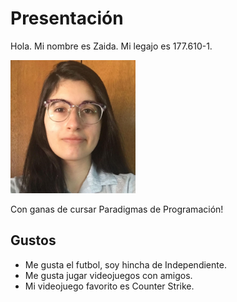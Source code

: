 # Presentación

Hola. Mi nombre es Zaida. Mi legajo es 177.610-1. 

<img src="https://github.com/pdepmartestm/me-presento-zaimartinezj/blob/main/foto.jpg?raw=true" width=200px>

Con ganas de cursar Paradigmas de Programación!

## Gustos

* Me gusta el futbol, soy hincha de Independiente.
* Me gusta jugar videojuegos con amigos.
* Mi videojuego favorito es Counter Strike.


